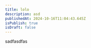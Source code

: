```yaml
---
title: lolo
description: asd
publishedAt: 2024-10-16T11:04:43.645Z
isPublish: true
isDraft: false
---
```

s﻿adfasdfas